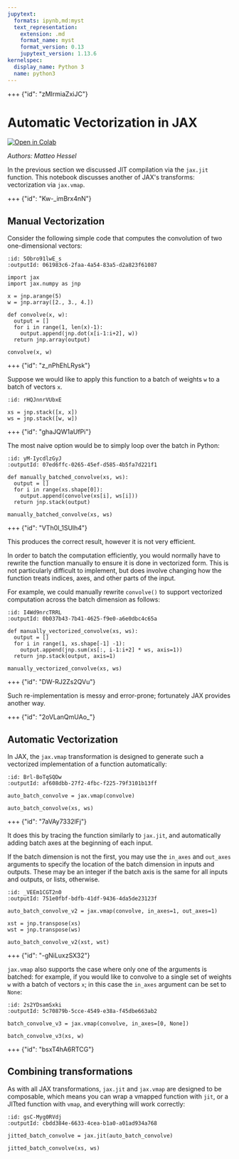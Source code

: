 ```yaml
---
jupytext:
  formats: ipynb,md:myst
  text_representation:
    extension: .md
    format_name: myst
    format_version: 0.13
    jupytext_version: 1.13.6
kernelspec:
  display_name: Python 3
  name: python3
---
```


+++ {"id": "zMIrmiaZxiJC"}

# Automatic Vectorization in JAX

[![Open in Colab](https://colab.research.google.com/assets/colab-badge.svg)](https://colab.research.google.com/github/google/jax/blob/main/docs/jax-101/03-vectorization.ipynb)

*Authors: Matteo Hessel*

In the previous section we discussed JIT compilation via the `jax.jit` function. This notebook discusses another of JAX's transforms: vectorization via `jax.vmap`.

+++ {"id": "Kw-_imBrx4nN"}

## Manual Vectorization

Consider the following simple code that computes the convolution of two one-dimensional vectors:

```{code-cell}
:id: 5Obro91lwE_s
:outputId: 061983c6-2faa-4a54-83a5-d2a823f61087

import jax
import jax.numpy as jnp

x = jnp.arange(5)
w = jnp.array([2., 3., 4.])

def convolve(x, w):
  output = []
  for i in range(1, len(x)-1):
    output.append(jnp.dot(x[i-1:i+2], w))
  return jnp.array(output)

convolve(x, w)
```

+++ {"id": "z_nPhEhLRysk"}

Suppose we would like to apply this function to a batch of weights `w` to a batch of vectors `x`.

```{code-cell}
:id: rHQJnnrVUbxE

xs = jnp.stack([x, x])
ws = jnp.stack([w, w])
```

+++ {"id": "ghaJQW1aUfPi"}

The most naive option would be to simply loop over the batch in Python:

```{code-cell}
:id: yM-IycdlzGyJ
:outputId: 07ed6ffc-0265-45ef-d585-4b5fa7d221f1

def manually_batched_convolve(xs, ws):
  output = []
  for i in range(xs.shape[0]):
    output.append(convolve(xs[i], ws[i]))
  return jnp.stack(output)

manually_batched_convolve(xs, ws)
```

+++ {"id": "VTh0l_1SUlh4"}

This produces the correct result, however it is not very efficient.

In order to batch the computation efficiently, you would normally have to rewrite the function manually to ensure it is done in vectorized form. This is not particularly difficult to implement, but does involve changing how the function treats indices, axes, and other parts of the input.

For example, we could manually rewrite `convolve()` to support vectorized computation across the batch dimension as follows:

```{code-cell}
:id: I4Wd9nrcTRRL
:outputId: 0b037b43-7b41-4625-f9e0-a6e0dbc4c65a

def manually_vectorized_convolve(xs, ws):
  output = []
  for i in range(1, xs.shape[-1] -1):
    output.append(jnp.sum(xs[:, i-1:i+2] * ws, axis=1))
  return jnp.stack(output, axis=1)

manually_vectorized_convolve(xs, ws)
```

+++ {"id": "DW-RJ2Zs2QVu"}

Such re-implementation is messy and error-prone; fortunately JAX provides another way.

+++ {"id": "2oVLanQmUAo_"}

## Automatic Vectorization

In JAX, the `jax.vmap` transformation is designed to generate such a vectorized implementation of a function automatically:

```{code-cell}
:id: Brl-BoTqSQDw
:outputId: af608dbb-27f2-4fbc-f225-79f3101b13ff

auto_batch_convolve = jax.vmap(convolve)

auto_batch_convolve(xs, ws)
```

+++ {"id": "7aVAy7332lFj"}

It does this by tracing the function similarly to `jax.jit`, and automatically adding batch axes at the beginning of each input.

If the batch dimension is not the first, you may use the `in_axes` and `out_axes` arguments to specify the location of the batch dimension in inputs and outputs. These may be an integer if the batch axis is the same for all inputs and outputs, or lists, otherwise.

```{code-cell}
:id: _VEEm1CGT2n0
:outputId: 751e0fbf-bdfb-41df-9436-4da5de23123f

auto_batch_convolve_v2 = jax.vmap(convolve, in_axes=1, out_axes=1)

xst = jnp.transpose(xs)
wst = jnp.transpose(ws)

auto_batch_convolve_v2(xst, wst)
```

+++ {"id": "-gNiLuxzSX32"}

`jax.vmap` also supports the case where only one of the arguments is batched: for example, if you would like to convolve to a single set of weights `w` with a batch of vectors `x`; in this case the `in_axes` argument can be set to `None`:

```{code-cell}
:id: 2s2YDsamSxki
:outputId: 5c70879b-5cce-4549-e38a-f45dbe663ab2

batch_convolve_v3 = jax.vmap(convolve, in_axes=[0, None])

batch_convolve_v3(xs, w)
```

+++ {"id": "bsxT4hA6RTCG"}

## Combining transformations

As with all JAX transformations, `jax.jit` and `jax.vmap` are designed to be composable, which means you can wrap a vmapped function with `jit`, or a JITted function with `vmap`, and everything will work correctly:

```{code-cell}
:id: gsC-Myg0RVdj
:outputId: cbdd384e-6633-4cea-b1a0-a01ad934a768

jitted_batch_convolve = jax.jit(auto_batch_convolve)

jitted_batch_convolve(xs, ws)
```
